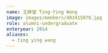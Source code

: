 ```yaml
---
name: 王婷瑩 Ting-Ying Wang 
image: images/members/403415078.jpg 
role: alumni-undergraduate
enteryear: 2014
aliases:
  - ting ying wang
---
```

